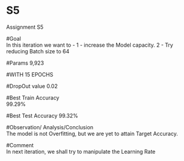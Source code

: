 # S5
Assignment S5



#Goal	
In this iteration we want to -
1 - increase the Model capacity.
2 - Try reducing Batch size to 64


#Params	
9,923

#WITH 15 EPOCHS

#DropOut value
0.02


#Best Train Accuracy	
99.29%

#Best Test Accuracy	
99.32%


#Observation/ Analysis/Conclusion	
The model is not Overfitting, but we are yet to attain Target Accuracy. 

#Comment	
In next iteration, we shall try to manipulate the Learning Rate
